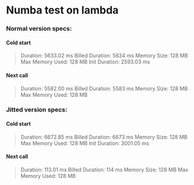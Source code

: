 # Numba test on lambda

### Normal version specs:
#### Cold start
> Duration: 5633.02 ms Billed Duration: 5634 ms Memory Size: 128 MB Max Memory Used: 128 MB Init Duration: 2593.03 ms 

#### Next call
> Duration: 5582.00 ms Billed Duration: 5583 ms Memory Size: 128 MB Max Memory Used: 128 MB 

### Jitted version specs:
#### Cold start
> Duration: 6672.85 ms Billed Duration: 6673 ms Memory Size: 128 MB Max Memory Used: 128 MB Init Duration: 3001.05 ms

#### Next call
> Duration: 113.01 ms Billed Duration: 114 ms Memory Size: 128 MB Max Memory Used: 128 MB
